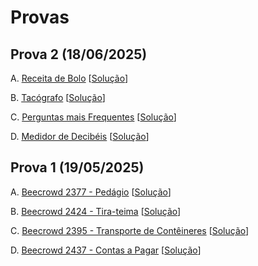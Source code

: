 # Provas

## Prova 2 (18/06/2025)

A. [Receita de Bolo](2A.pdf) [[Solução](receita.c)]

B. [Tacógrafo](2B.pdf) [[Solução](tacografo.c)]

C. [Perguntas mais Frequentes](2C.pdf) [[Solução](faq.c)]

D. [Medidor de Decibéis](2D.pdf) [[Solução](decibeis.c)]

## Prova 1 (19/05/2025)

A. [Beecrowd 2377 - Pedágio](https://judge.beecrowd.com/en/problems/view/2377) [[Solução](beecrowd_2377.c)]

B. [Beecrowd 2424 - Tira-teima](https://judge.beecrowd.com/en/problems/view/2424) [[Solução](beecrowd_2424.c)]

C. [Beecrowd 2395 - Transporte de Contêineres](https://judge.beecrowd.com/en/problems/view/2395) [[Solução](beecrowd_2395.c)]

D. [Beecrowd 2437 - Contas a Pagar](https://judge.beecrowd.com/en/problems/view/2437) [[Solução](beecrowd_2437.c)]


<!--
## Prova 3 (17/02/2025)

A. [Frequência na Aula](3A.pdf) [[Solução](frequencia.c)]

B. [Prefixo](3B.pdf) [[Solução](prefixo.c)]

C. [Frações](3C.pdf) [[Solução com Recursividade](fracoes_rec.c)] [[Solução Iterativa](fracoes.c)]

D. [Cidade Planejada](3D.pdf) [[Solução](cidade.c)]-->

<!--

## Prova de Reposição (Atestado Médico) (19/02/2025)

A. [Irmãos Gêmeos](AA.pdf) [[Solução](irmaos_gemeos.c)]

B. [Função de Átila](BB.pdf) [[Solução](atila.c)]

C. [Sufixos](CC.pdf) [[Solução](sufixos.c)]

D. [As Ruas da Cidade](DD.pdf) [[Solução](ruas_cidade.c)]



-->
